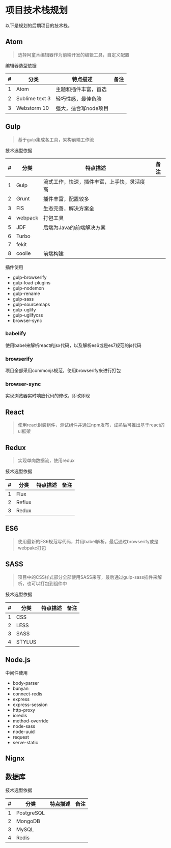 # 项目技术栈规划

以下是规划的后期项目的技术栈。

## Atom

> 选择阿童木编辑器作为前端开发的编辑工具，自定义配置

编辑器选型依据

| # | 分类 | 特点描述 | 备注 |
|---|---|---|---|
| 1 | Atom | 主题和插件丰富，首选 | |
| 2 | Sublime text 3 | 轻巧性感，最佳备胎 | |
| 3 | Webstorm 10 | 强大，适合写node项目 ||

## Gulp

> 基于gulp集成各工具，架构前端工作流

技术选型依据

| # | 分类 | 特点描述 | 备注 |
|---|---|---|---|
| 1 | Gulp | 流式工作，快速，插件丰富，上手快，灵活度高 | |
| 2 | Grunt | 插件丰富，配置较多| |
| 3 | FIS | 生态完善，解决方案全| |
| 4 | webpack |打包工具 | |
| 5 | JDF | 后端为Java的前端解决方案| |
| 6 | Turbo | | |
| 7 | fekit | | |
| 8 | coolie | 前端构建||

插件使用
- gulp-browserify
- gulp-load-plugins
- gulp-nodemon
- gulp-rename
- gulp-sass
- gulp-sourcemaps
- gulp-uglify
- gulp-uglifycss
- browser-sync

### babelify

使用babel来解析react的jsx代码，以及解析es6或是es7规范的js代码

### browserify

项目全部采用commonjs规范，使用browserify来进行打包

### browser-sync

实现浏览器实时响应代码的修改，即改即现

## React

> 使用react封装组件，测试组件并通过npm发布，成熟后可推出基于react的ui框架

## Redux

> 实现单向数据流，使用redux

技术选型依据

| # | 分类 | 特点描述 | 备注 |
|---|---|---|---|
| 1 | Flux |  | |
| 2 | Reflux | | |
| 3 | Redux | ||

## ES6

> 使用最新的ES6规范写代码，并用babel解析，最后通过browserify或是webpakc打包

## SASS

> 项目中的CSS样式部分全部使用SASS来写，最后通过gulp-sass插件来解析，也可以打包到组件中

技术选型依据

| # | 分类 | 特点描述 | 备注 |
|---|---|---|---|
| 1 | CSS |  | |
| 2 | LESS | | |
| 3 | SASS | | |
| 4 | STYLUS | ||

## Node.js

中间件使用

- body-parser
- bunyan
- connect-redis
- express
- express-session
- http-proxy
- ioredis
- method-override
- node-sass
- node-uuid
- request
- serve-static

## Nignx

## 数据库

技术选型依据

| # | 分类 | 特点描述 | 备注 |
|---|---|---|---|
| 1 | PostgreSQL |  | |
| 2 | MongoDB | | |
| 3 | MySQL | | |
| 4 | Redis | ||
